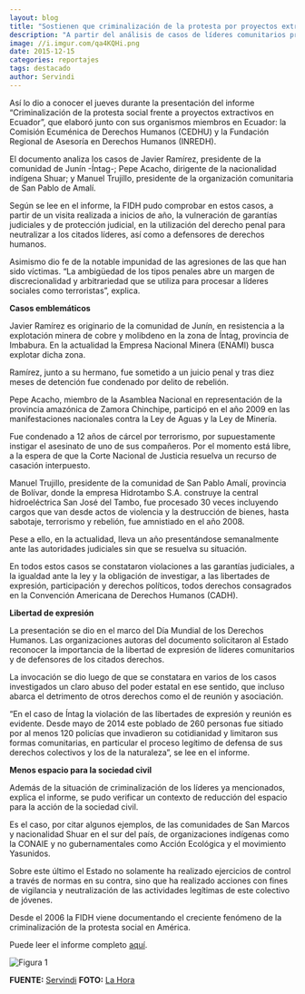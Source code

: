 ```yaml
---
layout: blog
title: "Sostienen que criminalización de la protesta por proyectos extractivos aumentó en Ecuador"
description: "A partir del análisis de casos de líderes comunitarios procesados judicialmente por su oposición a proyectos extractivos, la Federación Internacional de Derechos Humanos (FIDH) concluyó que en Ecuador recrudeció la criminalización de la protesta social frente a dichos proyectos."
image: //i.imgur.com/qa4KQHi.png
date: 2015-12-15
categories: reportajes
tags: destacado
author: Servindi
---
```


Así lo dio a conocer el jueves durante la presentación del informe “Criminalización de la protesta social frente a proyectos extractivos en Ecuador”, que elaboró junto con sus organismos miembros en Ecuador: la  Comisión Ecuménica de Derechos Humanos (CEDHU) y la Fundación Regional de Asesoría en Derechos Humanos (INREDH).

El documento analiza los casos de Javier Ramírez, presidente de la comunidad de Junín -Íntag-; Pepe Acacho, dirigente de la nacionalidad indígena Shuar; y Manuel Trujillo, presidente de la organización comunitaria de San Pablo de Amalí.

Según se lee en el informe, la FIDH pudo comprobar en estos casos, a partir de un visita realizada a inicios de año, la vulneración de garantías judiciales y de protección judicial, en la utilización del derecho penal para neutralizar a los citados líderes, así como a defensores de derechos humanos.

Asimismo dio fe de la notable impunidad de las agresiones de las que han sido víctimas. “La ambigüedad de los tipos penales abre un margen de discrecionalidad y arbitrariedad que se utiliza para procesar a líderes sociales como terroristas”, explica.

<b>Casos emblemáticos</b>

Javier Ramírez es originario de la comunidad de Junín, en resistencia a la explotación minera de cobre y molibdeno en la zona de Íntag, provincia de Imbabura. En la actualidad la Empresa Nacional Minera (ENAMI) busca explotar dicha zona.

Ramírez, junto a su hermano, fue sometido a un juicio penal y tras diez meses de detención fue condenado por delito de rebelión.

Pepe Acacho, miembro de la Asamblea Nacional en representación de la provincia amazónica de Zamora Chinchipe, participó en el año 2009 en las manifestaciones nacionales contra la Ley de Aguas y la Ley de Minería.

Fue condenado a 12 años de cárcel por terrorismo, por supuestamente instigar el asesinato de uno de sus compañeros. Por el momento está libre, a la espera de que la Corte Nacional de Justicia resuelva un recurso de casación interpuesto.

Manuel Trujillo, presidente de la comunidad de San Pablo Amalí, provincia de Bolívar, donde la empresa Hidrotambo S.A. construye la central hidroeléctrica San José del Tambo, fue procesado 30 veces incluyendo cargos que van desde actos de violencia y la destrucción de bienes, hasta sabotaje, terrorismo y rebelión, fue amnistiado en el año 2008.

Pese a ello, en la actualidad, lleva un año presentándose semanalmente ante las autoridades judiciales sin que se resuelva su situación.

En todos estos casos se constataron violaciones a las garantías judiciales, a la igualdad ante la ley y la obligación de investigar, a las libertades de expresión, participación y derechos políticos, todos derechos consagrados en la Convención Americana de Derechos Humanos (CADH).

<b>Libertad de expresión</b>

La presentación se dio en el marco del Día Mundial de los Derechos Humanos. Las organizaciones autoras del documento solicitaron al Estado reconocer la importancia de la libertad de expresión de líderes comunitarios y de defensores de los citados derechos.

La invocación se dio luego de que se constatara en varios de los casos investigados un claro abuso del poder estatal en ese sentido, que incluso abarca el detrimento de otros derechos como el de reunión y asociación.

“En el caso de Íntag la violación de las libertades de expresión y reunión es evidente. Desde mayo de 2014 este poblado de 260 personas fue sitiado por al menos 120 policías que invadieron su cotidianidad y limitaron sus formas comunitarias, en particular el proceso legítimo de defensa de sus derechos colectivos y los de la naturaleza”, se lee en el informe.

<b>Menos espacio para la sociedad civil</b>

Además de la situación de criminalización de los líderes ya mencionados, explica el informe, se pudo verificar un contexto de reducción del espacio para la acción de la sociedad civil.

Es el caso, por citar algunos ejemplos, de las comunidades de San Marcos y nacionalidad Shuar en el sur del país, de organizaciones indígenas como la CONAIE y no gubernamentales como Acción Ecológica y el movimiento Yasunidos.

Sobre este último el Estado no solamente ha realizado ejercicios de control a través de normas en su contra, sino que ha realizado acciones con fines de vigilancia y neutralización de las actividades legítimas de este colectivo de jóvenes.

Desde el 2006 la FIDH viene documentando el creciente fenómeno de la criminalización de la protesta social en América.

Puede leer el informe completo [aquí](https://www.fidh.org/IMG/pdf/equateur666espagn2015hd_1_.pdf).

<div class="pull-leftt img-content">
  <img alt="Figura 1" class="img-responsive" src="http://i.imgur.com/5S9VKDw.png">
</div>

<b>FUENTE:</b> [Servindi](//servindi.org/actualidad/145570)
<b>FOTO:</b> [La Hora](//lahora.com.ec/index.php/noticias/show/1101473861/-1/Ecuador_desoye_a_ocho_organismos_internacionales.html)
